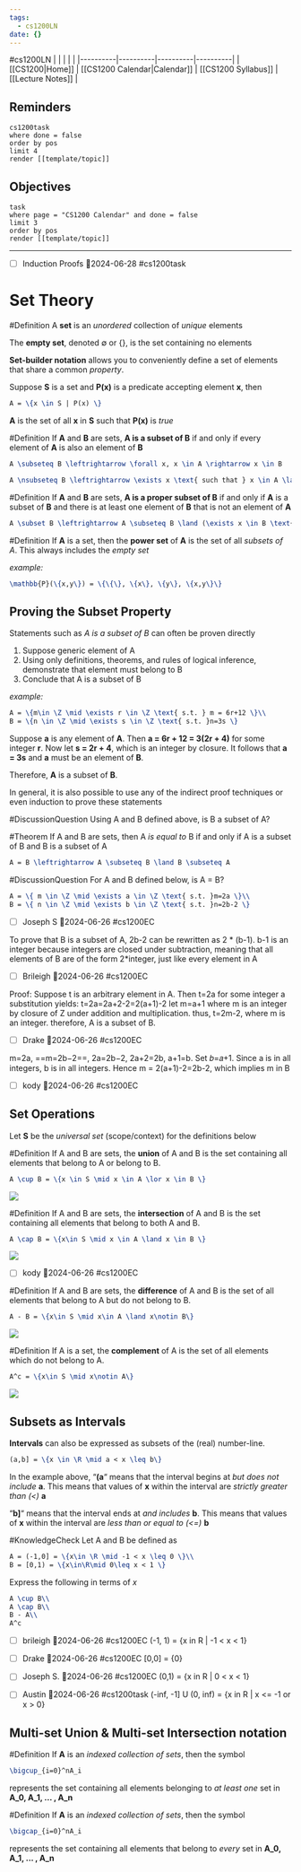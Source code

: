 ```yaml
---
tags:
  - cs1200LN
date: {}
---
```

#cs1200LN
|  |  |  |  |
|----------|----------|----------|----------|
| [[CS1200|Home]] | [[CS1200 Calendar|Calendar]] | [[CS1200 Syllabus]] | [[Lecture Notes]] |


## Reminders

```query
cs1200task
where done = false
order by pos
limit 4
render [[template/topic]]
```

## Objectives

```query
task
where page = "CS1200 Calendar" and done = false
limit 3
order by pos
render [[template/topic]]
```
---

* [ ] Induction Proofs  📅2024-06-28 #cs1200task



# Set Theory

#Definition A **set** is an _unordered_ collection of _unique_ elements

The **empty set**, denoted ∅ or {}, is the set containing no elements

**Set-builder notation** allows you to conveniently define a set of elements that share a common _property_.

Suppose **S** is a set and **P(x)** is a predicate accepting element **x**, then
```latex
A = \{x \in S | P(x) \}
```
**A** is the set of all **x** in **S** such that **P(x)** is _true_


#Definition If **A** and **B** are sets, **A is a subset of B** if and only if every element of **A** is also an element of **B**
```latex
A \subseteq B \leftrightarrow \forall x, x \in A \rightarrow x \in B
```
```latex
A \nsubseteq B \leftrightarrow \exists x \text{ such that } x \in A \land x \notin B
```

#Definition If **A** and **B** are sets, **A is a proper subset of B** if and only if **A** is a subset of **B** and there is at least one element of **B** that is not an element of **A**
```latex
A \subset B \leftrightarrow A \subseteq B \land (\exists x \in B \text{ such that } x \notin A)
```

#Definition If **A** is a set, then the **power set** of **A** is the set of all _subsets of A_. This always includes the _empty set_

_example:_
```latex
\mathbb{P}(\{x,y\}) = \{\{\}, \{x\}, \{y\}, \{x,y\}\}
```

## Proving the Subset Property

Statements such as _A is a subset of B_ can often be proven directly

1. Suppose generic element of A
2. Using only definitions, theorems, and rules of logical inference, demonstrate that element must belong to B
3. Conclude that A is a subset of B

_example:_
```latex
A = \{m\in \Z \mid \exists r \in \Z \text{ s.t. } m = 6r+12 \}\\
B = \{n \in \Z \mid \exists s \in \Z \text{ s.t. }n=3s \}
```

Suppose **a** is any element of **A**. 
Then **a = 6r + 12 = 3(2r + 4)** for some integer **r**.
Now let **s = 2r + 4**, which is an integer by closure.
It follows that **a = 3s** and **a** must be an element of **B**.

Therefore, **A** is a subset of **B**.

In general, it is also possible to use any of the indirect proof techniques or even induction to prove these statements

#DiscussionQuestion Using A and B defined above, is B a subset of A?

#Theorem If A and B are sets, then A _is equal to_ B if and only if A is a subset of B and B is a subset of A
```latex
A = B \leftrightarrow A \subseteq B \land B \subseteq A
```

#DiscussionQuestion For A and B defined below, is A = B?
```latex
A = \{ m \in \Z \mid \exists a \in \Z \text{ s.t. }m=2a \}\\
B = \{ n \in \Z \mid \exists b \in \Z \text{ s.t. }n=2b-2 \}
```

* [ ] Joseph S  📅2024-06-26 #cs1200EC

To prove that B is a subset of A, 2b-2 can be rewritten as 2 * (b-1).  b-1 is an integer because integers are closed under subtraction, meaning that all elements of B are of the form 2*integer, just like every element in A

* [ ] Brileigh  📅2024-06-26 #cs1200EC

Proof: Suppose t is an arbitrary element in A.
Then t=2a for some integer a
substitution yields:
t=2a=2a+2-2=2(a+1)-2
let m=a+1 where m is an integer by closure of Z under addition and multiplication.
thus, t=2m-2, where m is an integer.
therefore, A is a subset of B.

* [ ] Drake  📅2024-06-26 #cs1200EC

m=2a, ==m=2b−2==, 2a=2b−2, 2a+2=2b, a+1=b. Set 
𝑏=𝑎+1. Since a is in all integers, b is in all integers. Hence m = 2(a+1)-2=2b-2, which implies m in B

* [ ] kody  📅2024-06-26 #cs1200EC

## Set Operations

Let **S** be the _universal set_ (scope/context) for the definitions below

#Definition If A and B are sets, the **union** of A and B is the set containing all elements that belong to A or belong to B.
```latex
A \cup B = \{x \in S \mid x \in A \lor x \in B \}
```

![](../img/union-sets.svg)

#Definition If A and B are sets, the **intersection** of A and B is the set containing all elements that belong to both A and B.
```latex
A \cap B = \{x\in S \mid x \in A \land x \in B \}
```

![](../img/intersection-sets.svg)

* [ ] kody  📅2024-06-26 #cs1200EC

#Definition If A and B are sets, the **difference** of A and B is the set of all elements that belong to A but do not belong to B.
```latex
A - B = \{x\in S \mid x\in A \land x\notin B\}
```

![](../img/difference-sets.svg)

#Definition If A is a set, the **complement** of A is the set of all elements which do not belong to A.
```latex
A^c = \{x\in S \mid x\notin A\}
```

![](../img/complement-sets.svg)

## Subsets as Intervals

**Intervals** can also be expressed as subsets of the (real) number-line.

```latex
(a,b] = \{x \in \R \mid a < x \leq b\}
```

In the example above, “**(a**“ means that the interval begins at _but does not include_ **a**. This means that values of **x** within the interval are _strictly greater than (<)_ **a**

“**b]**“ means that the interval ends at _and includes_ **b**. This means that values of **x** within the interval are _less than or equal to (<=)_ **b** 

#KnowledgeCheck Let A and B be defined as
```latex
A = (-1,0] = \{x\in \R \mid -1 < x \leq 0 \}\\
B = [0,1) = \{x\in\R\mid 0\leq x < 1 \}
```
Express the following in terms of _x_
```latex
A \cup B\\
A \cap B\\
B - A\\
A^c
```

* [ ] brileigh  📅2024-06-26 #cs1200EC
 (-1, 1) = {x in R | -1 < x < 1}

* [ ] Drake  📅2024-06-26 #cs1200EC
[0,0] = {0}

* [ ] Joseph S.  📅2024-06-26 #cs1200EC
(0,1) = {x in R | 0 < x < 1}

* [ ] Austin  📅2024-06-26 #cs1200task
(-inf, -1] U (0, inf) = {x in R | x <= -1 or x > 0}


## Multi-set Union & Multi-set Intersection notation

#Definition If **A** is an _indexed collection of sets_, then the symbol
```latex
\bigcup_{i=0}^nA_i
```
represents the set containing all elements belonging to _at least one_ set in **A_0, A_1, ... , A_n**


#Definition If **A** is an _indexed collection of sets_, then the symbol
```latex
\bigcap_{i=0}^nA_i
```
represents the set containing all elements that belong to _every_ set in **A_0, A_1, ... , A_n**

